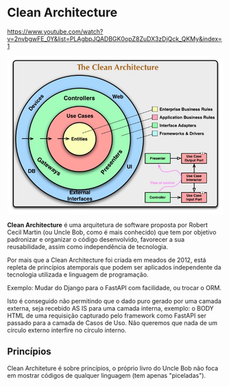 # Clean Architecture

https://www.youtube.com/watch?v=2nvbgwFE_0Y&list=PLAgbpJQADBGK0opZ8ZuDX3zDjQck_QKMy&index=1

![Visao Geral](./assets_md/visao_geral%20.jpg)

**Clean Architecture** é uma arquitetura de software proposta por Robert Cecil Martin (ou Uncle Bob, como é mais conhecido) que tem por objetivo padronizar e organizar o código desenvolvido, favorecer a sua reusabilidade, assim como independência de tecnologia.

Por mais que a Clean Architecture foi criada em meados de 2012, está repleta de princípios atemporais que podem ser aplicados independente da tecnologia utilizada e linguagem de programação.

Exemplo: Mudar do Django para o FastAPI com facilidade, ou trocar o ORM.

Isto é conseguido não permitindo que o dado puro gerado por uma camada externa, seja recebido AS IS para uma camada interna, exemplo: o BODY HTML de uma requisição capturado pelo framework como FastAPI ser passado para a camada de Casos de Uso. Não queremos que nada de um círculo externo interfire no círculo interno.

## Princípios

Clean Architeture é sobre princípios, o próprio livro do Uncle Bob não foca em mostrar códigos de qualquer linguagem (tem apenas "piceladas").


